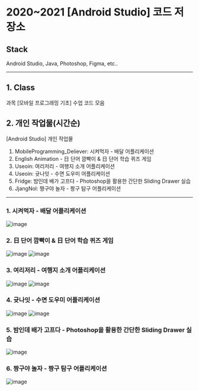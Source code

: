 # 2020~2021 [Android Studio] 코드 저장소
## Stack
Android Studio, Java, Photoshop, Figma, etc..

--------
## 1. Class
과목 [모바일 프로그래밍 기초] 수업 코드 모음

## 2. 개인 작업물(시간순)
[Android Studio] 개인 작업물

1. MobileProgramming_Deliever: 시켜먹자 - 배달 어플리케이션
2. English Animation - 日 단어 깜빡이 & 日 단어 학습 퀴즈 게임
3. Useoin: 여리저리 - 여행지 소개 어플리케이션
4. Useoin: 귯나잇 - 수면 도우미 어플리케이션 
5. Fridge: 밤인데 배가 고프다 - Photoshop을 활용한 간단한 Sliding Drawer 실습 
6. JjangNol: 짱구야 놀자 - 짱구 탐구 어플리케이션

------
### 1. 시켜먹자 - 배달 어플리케이션
![image](https://github.com/ch0rckbean/Android-Studio/assets/86273626/242a7c49-e86c-4ab6-8866-1b1f67a37fa0)

### 2. 日 단어 깜빡이 & 日 단어 학습 퀴즈 게임
![image](https://github.com/ch0rckbean/Android-Studio/assets/86273626/1d8c2c22-815a-4218-9861-4d57718ed9cc)
![image](https://github.com/ch0rckbean/Android-Studio/assets/86273626/48d88ce1-3555-4922-91be-4a49782b1692)

### 3. 여리저리 - 여행지 소개 어플리케이션
![image](https://github.com/ch0rckbean/Android-Studio/assets/86273626/dab6b470-28f5-417e-8ae8-9b25c33b0654)
![image](https://github.com/ch0rckbean/Android-Studio/assets/86273626/add1587d-25f8-4e6f-94bd-f7ec53f32013)

### 4. 귯나잇 - 수면 도우미 어플리케이션
![image](https://github.com/ch0rckbean/Android-Studio/assets/86273626/9b0d307b-3d06-495b-b860-ac017ebb4ca0)
![image](https://github.com/ch0rckbean/Android-Studio/assets/86273626/640d97a0-32d6-4199-88c2-85a3160607bc)

### 5. 밤인데 배가 고프다 - Photoshop을 활용한 간단한 Sliding Drawer 실습
![image](https://github.com/ch0rckbean/Android-Studio/assets/86273626/41b02c28-7e69-4165-a114-f61cefcd1281)

### 6. 짱구야 놀자 - 짱구 탐구 어플리케이션
![image](https://github.com/ch0rckbean/Android-Studio/assets/86273626/1fe4e752-349f-42c5-aec7-c3e922dbb52a)
